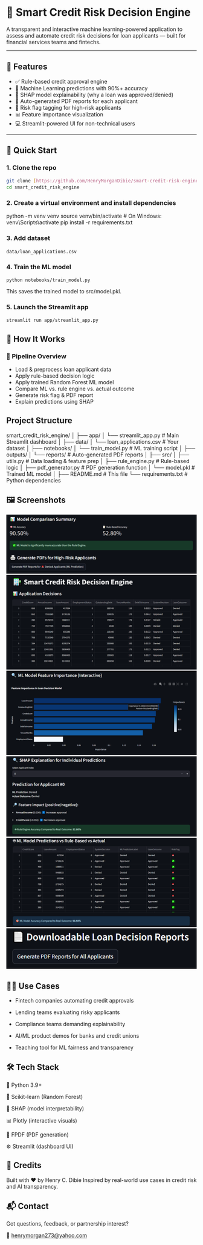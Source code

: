 # 🏦 Smart Credit Risk Decision Engine

A transparent and interactive machine learning-powered application to assess and automate credit risk decisions for loan applicants — built for financial services teams and fintechs.

---

## 📌 Features

- ✅ Rule-based credit approval engine
- 🤖 Machine Learning predictions with 90%+ accuracy
- 🧠 SHAP model explainability (why a loan was approved/denied)
- 📄 Auto-generated PDF reports for each applicant
- 🚨 Risk flag tagging for high-risk applicants
- 📊 Feature importance visualization
- 💻 Streamlit-powered UI for non-technical users

---

## 🚀 Quick Start

### 1. Clone the repo

```bash
git clone [https://github.com/HenryMorganDibie/smart-credit-risk-engine.git]
cd smart_credit_risk_engine
```

### 2. Create a virtual environment and install dependencies

python -m venv venv
source venv/bin/activate    # On Windows: venv\Scripts\activate
pip install -r requirements.txt

### 3. Add dataset
```
data/loan_applications.csv
```
### 4. Train the ML model
```
python notebooks/train_model.py 
```
This saves the trained model to src/model.pkl.

### 5. Launch the Streamlit app
```
streamlit run app/streamlit_app.py
```
## 🧠 How It Works

### 🔁 Pipeline Overview
- Load & preprocess loan applicant data
- Apply rule-based decision logic
- Apply trained Random Forest ML model
- Compare ML vs. rule engine vs. actual outcome
- Generate risk flag & PDF report
- Explain predictions using SHAP

## Project Structure

smart_credit_risk_engine/
│
├── app/
│   └── streamlit_app.py          # Main Streamlit dashboard
│
├── data/
│   └── loan_applications.csv     # Your dataset
│
├── notebooks/
│   └── train_model.py            # ML training script
│
├── outputs/
│   └── reports/                  # Auto-generated PDF reports
│
├── src/
│   ├── utils.py                  # Data loading & feature prep
│   ├── rule_engine.py           # Rule-based logic
│   ├── pdf_generator.py         # PDF generation function
│   └── model.pkl                # Trained ML model
│
├── README.md                     # This file
└── requirements.txt              # Python dependencies

## 🖼️ Screenshots

![alt text](<model comparison and generation of high risk applicants pdf.png>) ![alt text](<Application decisions.png>) ![alt text](<ML modelfeature Importance.png>) ![alt text](<Shap Explanation for individual predictions.png>) ![alt text](<ML model predictions vs rule based vs actual.png>) ![alt text](<downloadable decision reports.png>)

## 👨‍💼 Use Cases
- Fintech companies automating credit approvals

- Lending teams evaluating risky applicants

- Compliance teams demanding explainability

- AI/ML product demos for banks and credit unions

- Teaching tool for ML fairness and transparency

## 🛠️ Tech Stack

🐍 Python 3.9+

🎯 Scikit-learn (Random Forest)

🧠 SHAP (model interpretability)

📊 Plotly (interactive visuals)

📄 FPDF (PDF generation)

⚙️ Streamlit (dashboard UI)

## 🙌 Credits
Built with ❤️ by Henry C. Dibie
Inspired by real-world use cases in credit risk and AI transparency.

## 📬 Contact
Got questions, feedback, or partnership interest?

📧 henrymorgan273@yahoo.com
